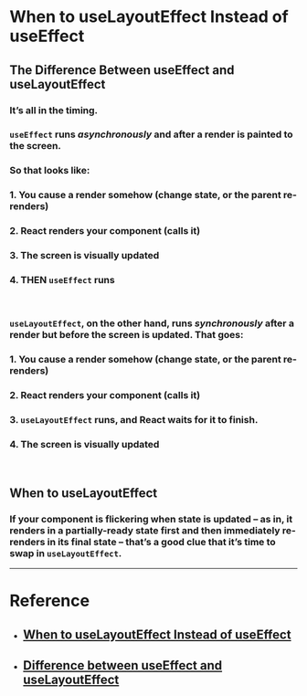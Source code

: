 # When to **useLayoutEffect** Instead of useEffect

## **The Difference Between useEffect and useLayoutEffect**

### It’s all in the timing.

### `useEffect` runs _asynchronously_ and after a render is painted to the screen.

### So that looks like:

### 1.  You cause a render somehow (change state, or the parent re-renders)
### 2.  React renders your component (calls it)
### 3.  The screen is visually updated
### 4.  THEN `useEffect` runs

<br/>

### `useLayoutEffect`, on the other hand, runs _synchronously_ after a render but before the screen is updated. That goes:

### 1.  You cause a render somehow (change state, or the parent re-renders)
### 2.  React renders your component (calls it)
### 3.  `useLayoutEffect` runs, and React waits for it to finish.
### 4.  The screen is visually updated

<br/>

## **When to useLayoutEffect**

### **If your component is flickering** when state is updated – as in, it renders in a partially-ready state first and then immediately re-renders in its final state – that’s a good clue that it’s time to swap in `useLayoutEffect`.

---

# Reference
- ## [When to useLayoutEffect Instead of useEffect](https://daveceddia.com/useeffect-vs-uselayouteffect/)
- ## [Difference between useEffect and useLayoutEffect](https://codesandbox.io/s/useeffect-18s01e)
